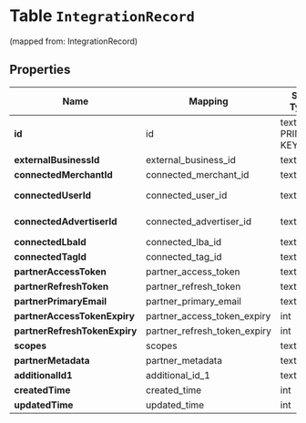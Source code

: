
# Table `IntegrationRecord`
(mapped from: IntegrationRecord)

## Properties
Name | Mapping | SQL Type | Default | Type | Description | Notes
---- | ------- | -------- | ------- | ---- | ----------- | -----
**id** | id | text PRIMARY KEY |  | **kotlin.String** |  |  [optional]
**externalBusinessId** | external_business_id | text |  | **kotlin.String** |  |  [optional]
**connectedMerchantId** | connected_merchant_id | text |  | **kotlin.String** |  |  [optional]
**connectedUserId** | connected_user_id | text |  | **kotlin.String** |  |  [optional] [readonly]
**connectedAdvertiserId** | connected_advertiser_id | text |  | **kotlin.String** |  |  [optional] [readonly]
**connectedLbaId** | connected_lba_id | text |  | **kotlin.String** |  |  [optional]
**connectedTagId** | connected_tag_id | text |  | **kotlin.String** |  |  [optional]
**partnerAccessToken** | partner_access_token | text |  | **kotlin.String** |  |  [optional]
**partnerRefreshToken** | partner_refresh_token | text |  | **kotlin.String** |  |  [optional]
**partnerPrimaryEmail** | partner_primary_email | text |  | **kotlin.String** |  |  [optional]
**partnerAccessTokenExpiry** | partner_access_token_expiry | int |  | **kotlin.Int** |  |  [optional]
**partnerRefreshTokenExpiry** | partner_refresh_token_expiry | int |  | **kotlin.Int** |  |  [optional]
**scopes** | scopes | text |  | **kotlin.String** |  |  [optional]
**partnerMetadata** | partner_metadata | text |  | **kotlin.String** |  |  [optional]
**additionalId1** | additional_id_1 | text |  | **kotlin.String** |  |  [optional]
**createdTime** | created_time | int |  | **kotlin.Int** |  |  [optional]
**updatedTime** | updated_time | int |  | **kotlin.Int** |  |  [optional]



















